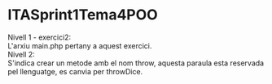 # ITASprint1Tema4POO
Nivell 1 - exercici2:<br>
    L'arxiu main.php pertany a aquest exercici.<br>
Nivell 2:<br>
    S'indica crear un metode amb el nom throw, aquesta paraula esta reservada pel llenguatge, es canvia per throwDice.


